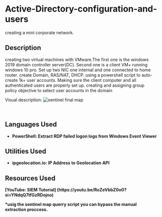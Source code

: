 # Active-Directory-configuration-and-users

creating a mini corporate network.


<h2>Description</h2>

creating two virtual machines with VMware.The first one is the windows 2019 domain controller server(DC). Second one is a client VM+ running windows 10 pro. Set up two NIC one internal and one connected to home router. create  Domain, RAS/NAT, DHCP. using a powershell script to auto-create 1k+ user accounts. Making sure the client computer and all authenticated users are properly set up. creating and assigning group policy objective to select user accounts in the domain

Visual description:
![sentinel final map](https://github.com/Rpau1/Azure-Sentinel-SIEM-/assets/147562929/69fcb4a5-9bd1-44b2-bd66-8e357b090860)


<br />


<h2>Languages Used</h2>

- <b>PowerShell: Extract RDP failed logon logs from Windows Event Viewer</b> 


<h2>Utilities Used </h2>

- <b>ipgeolocation.io: IP Address to Geolocation API</b>

<h2> Resources Used </h2>
<b>[YouTube: SIEM Tutorial] (https://youtu.be/RoZeVbbZ0o0?si=YNdqQ7tfGzRDojno)</b>

<b>*usig the sentinel map querry script you can bypass the manual extraction proccess.</b> 
